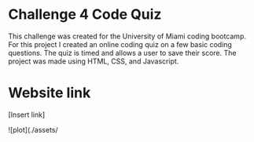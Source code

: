 # Challenge 4 Code Quiz
This challenge was created for the University of Miami coding bootcamp. For this project I created an online coding quiz on a few basic coding questions. The quiz is timed and allows a user to save their score. The project was made using HTML, CSS, and Javascript. 

# Website link
[Insert link]

![plot](./assets/
